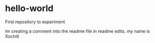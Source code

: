 # hello-world
First repository to experiment

Im creating a comment into the readme file in readme edits. my name is Xochitl
